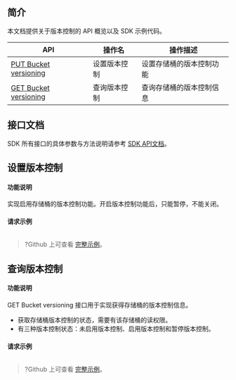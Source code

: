 ## 简介

本文档提供关于版本控制的 API 概览以及 SDK 示例代码。

| API                                                          | 操作名       | 操作描述                 |
| ------------------------------------------------------------ | ------------ | ------------------------ |
| [PUT Bucket versioning](https://cloud.tencent.com/document/product/436/19889) | 设置版本控制 | 设置存储桶的版本控制功能 |
| [GET Bucket versioning](https://cloud.tencent.com/document/product/436/19888) | 查询版本控制 | 查询存储桶的版本控制信息 |

## 接口文档

SDK 所有接口的具体参数与方法说明请参考 [SDK API文档](cssg://api-doc)。

## 设置版本控制

#### 功能说明

实现启用存储桶的版本控制功能。开启版本控制功能后，只能暂停，不能关闭。

#### 请求示例

[//]: # (.cssg-snippet-put-bucket-versioning)
```
```

>?Github 上可查看 [完整示例](cssg://code-example/put-bucket-versioning)。

## 查询版本控制

#### 功能说明

GET Bucket versioning 接口用于实现获得存储桶的版本控制信息。

- 获取存储桶版本控制的状态，需要有该存储桶的读权限。
- 有三种版本控制状态：未启用版本控制、启用版本控制和暂停版本控制。

#### 请求示例

[//]: # (.cssg-snippet-get-bucket-versioning)
```
```

>?Github 上可查看 [完整示例](cssg://code-example/get-bucket-versioning)。
